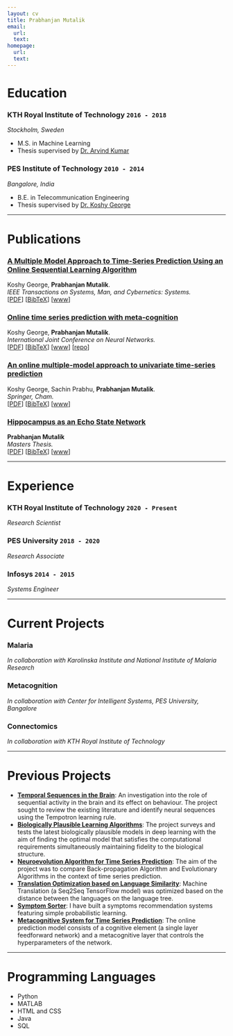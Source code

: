```yaml
---
layout: cv
title: Prabhanjan Mutalik
email:
  url: 
  text: 
homepage:
  url:
  text: 
---
```


# **Education**
### **KTH Royal Institute of Technology**  `2016 - 2018`
*Stockholm, Sweden*

- M.S. in Machine Learning
- Thesis supervised by [Dr. Arvind Kumar](https://www.kth.se/profile/arvindku/) 

### **PES Institute of Technology**  `2010 - 2014`
*Bangalore, India*

- B.E. in Telecommunication Engineering
- Thesis supervised by [Dr. Koshy George](https://research.pes.edu/cis/domain-head/)


---


# **Publications**

### [**A Multiple Model Approach to Time-Series Prediction Using an Online Sequential Learning Algorithm**](https://ieeexplore.ieee.org/abstract/document/7959546)
Koshy George, **Prabhanjan Mutalik**.<br> 
_IEEE Transactions on Systems, Man, and Cybernetics: Systems._<br>
[[PDF](https://sci-hub.tw/10.1109/tsmc.2017.2712184)]
[[BibTeX](https://scholar.googleusercontent.com/scholar.bib?q=info:yoCygnqBr1IJ:scholar.google.com/&output=citation&scisdr=CgWwsGS9ELDG3vi4LKs:AAGBfm0AAAAAXwC9NKtt6BZl180dAnKTaAOVk7m0dY4v&scisig=AAGBfm0AAAAAXwC9NEbiJg4QT0r3qimVkpKBnEfLQjBm&scisf=4&ct=citation&cd=-1&hl=en)]
[[www](https://ieeexplore.ieee.org/abstract/document/7959546)]

### [**Online time series prediction with meta-cognition**](https://ieeexplore.ieee.org/abstract/document/7727462)
Koshy George, **Prabhanjan Mutalik**.<br> 
_International Joint Conference on Neural Networks._<br>
[[PDF](https://sci-hub.tw/10.1109/ijcnn.2016.7727462)]
[[BibTeX](https://scholar.googleusercontent.com/scholar.bib?q=info:f5nlN8JlB_gJ:scholar.google.com/&output=citation&scisdr=CgWwsGS9ELDG3vi7wwg:AAGBfm0AAAAAXwC-2wig1SZmpoyy-mcOMdaR4grDJV4W&scisig=AAGBfm0AAAAAXwC-26Lm52hxPUjImYbr4h9lWhyLWR-0&scisf=4&ct=citation&cd=-1&hl=en)]
[[www](https://ieeexplore.ieee.org/abstract/document/7727462)]
[[repo](https://github.com/pthalic/Prediction-with-Meta-Cognition)]

### [**An online multiple-model approach to univariate time-series prediction**](https://link.springer.com/chapter/10.1007/978-3-319-14063-6_19)
Koshy George, Sachin Prabhu, **Prabhanjan Mutalik**.<br> 
_Springer, Cham._<br>
[[PDF](https://sci-hub.tw/10.1007/978-3-319-14063-6)]
[[BibTeX](https://scholar.googleusercontent.com/scholar.bib?q=info:WVdimaJdRbIJ:scholar.google.com/&output=citation&scisdr=CgWwsGS9ELDG3vjE_lY:AAGBfm0AAAAAXwDB5lYkqGEHJTfRLRMxGCvDvUbNt9dk&scisig=AAGBfm0AAAAAXwDB5rdr3GocsbbFR7VLx13ER7T16iiJ&scisf=4&ct=citation&cd=-1&hl=en)]
[[www](https://link.springer.com/chapter/10.1007/978-3-319-14063-6_19)]

### [**Hippocampus as an Echo State Network**](https://kth.diva-portal.org/smash/record.jsf?dswid=2618&pid=diva2%3A1280738&c=2&searchType=SIMPLE&language=en&query=prabhanjan+mutalik&af=%5B%5D&aq=%5B%5B%5D%5D&aq2=%5B%5B%5D%5D&aqe=%5B%5D&noOfRows=50&sortOrder=author_sort_asc&sortOrder2=title_sort_asc&onlyFullText=false&sf=all)
**Prabhanjan Mutalik** <br>
_Masters Thesis._<br>
[[PDF](https://kth.diva-portal.org/smash/get/diva2:1280738/FULLTEXT01.pdf)]
[[BibTeX](https://scholar.googleusercontent.com/scholar.bib?q=info:J2nMNbPu5yoJ:scholar.google.com/&output=citation&scisdr=CgWwsGS9ELDG3vjCsrw:AAGBfm0AAAAAXwDHqrw0tAjIkgHmKYXozXdthe8UlsLM&scisig=AAGBfm0AAAAAXwDHqs6W-2kaSl9fHGv730_SqHRe-6Za&scisf=4&ct=citation&cd=-1&hl=en)]
[[www](https://kth.diva-portal.org/smash/record.jsf?dswid=2618&pid=diva2%3A1280738&c=2&searchType=SIMPLE&language=en&query=prabhanjan+mutalik&af=%5B%5D&aq=%5B%5B%5D%5D&aq2=%5B%5B%5D%5D&aqe=%5B%5D&noOfRows=50&sortOrder=author_sort_asc&sortOrder2=title_sort_asc&onlyFullText=false&sf=all)]

---

# **Experience**

### **KTH Royal Institute of Technology** `2020 - Present`
_Research Scientist_<br>

### **PES University** `2018 - 2020`
_Research Associate_<br>

### **Infosys** `2014 - 2015`
_Systems Engineer_<br>


---

# **Current Projects**

### **Malaria**
_In collaboration with Karolinska Institute and National Institute of Malaria Research_ <br>

### **Metacognition**
_In collaboration with Center for Intelligent Systems, PES University, Bangalore_ <br>


### **Connectomics**
_In collaboration with KTH Royal Institute of Technology_ <br>


---


# **Previous Projects**

- [**Temporal Sequences in the Brain**](https://www.researchgate.net/publication/324648419_Temporal_Sequences_in_the_Brain): An investigation into the role of sequential activity in the brain and its effect on behaviour. The project sought to review the existing literature and identify neural sequences using the Tempotron learning rule.
- [**Biologically Plausible Learning Algorithms**](https://www.researchgate.net/publication/336737416_Biologically_Plausible_Learning_Algorithms): The project surveys and tests the latest biologically plausible models in deep learning with the aim of finding the optimal model that satisfies the computational requirements simultaneously maintaining fidelity to the biological structure.
- [**Neuroevolution Algorithm for Time Series Prediction**](https://www.kth.se/social/files/5c0f81f856be5b31deb0900f/Mutalik_comparison-bpa-neuroevolution.pdf): The aim of the project was to compare Back-propagation Algorithm and Evolutionary Algorithms in the context of time series prediction.
- [**Translation Optimization based on Language Similarity**](https://www.researchgate.net/publication/342699316_Predicting_Translation_Performance_using_Language_Similarity): Machine Translation (a Seq2Seq TensorFlow model) was optimized based on the distance between the languages on the language tree.
- [**Symptom Sorter**](https://github.com/pthalic/Symptom-Sorter): I have built a symptoms recommendation systems featuring simple probabilistic learning. 
- [**Metacognitive System for Time Series Prediction**](https://github.com/pthalic/Prediction-with-Meta-Cognition): The online prediction model consists of a cognitive element (a single layer feedforward network) and a metacognitive layer that controls the hyperparameters of the network.  

---

# **Programming Languages**
- Python
- MATLAB
- HTML and CSS
- Java
- SQL

